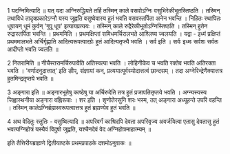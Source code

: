 

  
1 यदग्निमित्यादि ॥ यत् यदा अग्निरुद्ध्रियते तर्हि तस्मिन् काले वसवोऽग्निः वसुभिरेकीभूतस्तिष्ठति । तस्मिन् तथाविधे तादृक्प्रकारेऽग्नौ यस्य जुह्वति वसुष्वेवास्य हुतं भवति वसवस्तर्पिता अनेन भवन्ति । निहितः स्थापितः धूपायन् धूमं कुर्वन् 'गुपू धूप' इत्यायप्रत्ययः । तस्मिन् काले रुद्रैरेकीभूतोऽग्निस्तिष्ठति । तस्मिन् हुतेन रुद्रास्तर्पिता भवन्ति । प्रथममिति । प्रथमक्षिप्तां समिधमर्चिरालभते आश्लिष्य ज्वलयति । यद्वा - इध्मं प्रक्षिप्तं प्रथममालभते अर्चिर्गृह्णाति आदित्यरूपत्वादग्रेः हुतं आदित्यतृप्त्यै भवति । सर्व इति । सर्वः इध्मः सर्वशः सर्वतः आदीप्तो भवति ज्वलति ॥

2 नितरामिति ॥ नीचैस्तरामर्चिरुपावैति अतिस्वल्पा भवति । लोहिनीकेव च भवति रक्तेव भवति अतिरक्ता भवति । 'वर्णादनुदात्तात्' इति ङीप्, संज्ञायां कन्, प्रत्ययात्पूर्वस्योदात्तत्वं छान्दसम् । तदा अग्नेरिन्द्रेणैक्यात्तत्र हुतमिन्द्रतृप्तये भवति ॥

3 अङ्गारा इति ॥ अङ्गारभूतेषु काष्ठेषु या अर्चिरुदेति तत्र हुतं प्रजापतितृप्तये भवति । अग्न्यस्यस्य जिह्वास्थनीया अङ्गारा वह्निरूपाः । शर इति । शृणोतेरसुनि शरः भस्म, तत् अङ्गारा अध्यूहन्ते उपरि वहन्ति । तस्मिन् कालेऽग्निर्ब्रह्मस्वरूपत्वात्तत्र हुतं ब्रह्मण्येव हुतं भवति ॥

4 अथ वेदितुः स्तुतिः - वसुष्वित्यादि ॥ अपरिवर्गं काश्रिदपि देवता अपरिवृज्य अवर्जयित्वा एतासु देवतासु हुतं भवत्यग्निहोत्रं यस्यैवं विदुषो जुह्वति, यश्चैनदेवं वेद अग्निहोत्रमाहात्म्यम् ॥

इति तैत्तिरीयब्राह्मणे द्वितीयाष्टके प्रथमप्रपाठके दशमोऽनुवाकः ॥  
